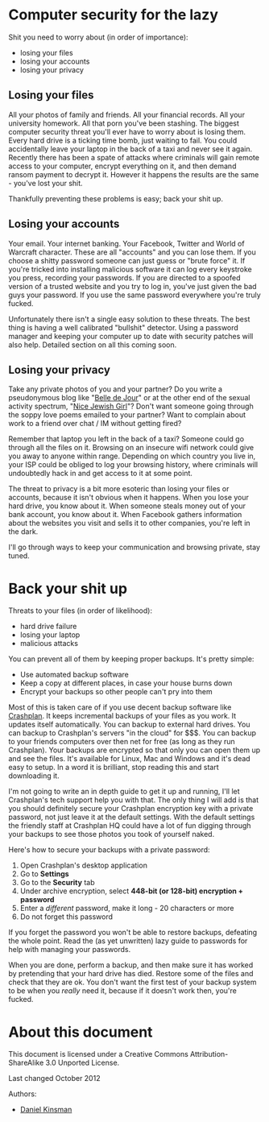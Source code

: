 Computer security for the lazy
==============================
Shit you need to worry about (in order of importance):

* losing your files
* losing your accounts
* losing your privacy

Losing your files
-----------------
All your photos of family and friends. All your financial records. All your university homework. All that porn you've been stashing. The biggest computer security threat you'll ever have to worry about is losing them. Every hard drive is a ticking time bomb, just waiting to fail. You could accidentally leave your laptop in the back of a taxi and never see it again. Recently there has been a spate of attacks where criminals will gain remote access to your computer, encrypt everything on it, and then demand ransom payment to decrypt it. However it happens the results are the same - you've lost your shit.

Thankfully preventing these problems is easy; back your shit up.

Losing your accounts
--------------------
Your email. Your internet banking. Your Facebook, Twitter and World of Warcraft character. These are all "accounts" and you can lose them. If you choose a shitty password someone can just guess or "brute force" it. If you're tricked into installing malicious software it can log every keystroke you press, recording your passwords. If you are directed to a spoofed version of a trusted website and you try to log in, you've just given the bad guys your password. If you use the same password everywhere you're truly fucked.

Unfortunately there isn't a single easy solution to these threats. The best thing is having a well calibrated "bullshit" detector. Using a password manager and keeping your computer up to date with security patches will also help. Detailed section on all this coming soon.

Losing your privacy
-------------------
Take any private photos of you and your partner? Do you write a pseudonymous blog like "[Belle de Jour](https://en.wikipedia.org/wiki/Belle_de_Jour_%28writer%29)" or at the other end of the sexual activity spectrum, "[Nice Jewish Girl](http://www.shomernegiah.blogspot.com/)"? Don't want someone going through the soppy love poems emailed to your partner? Want to complain about work to a friend over chat / IM without getting fired?

Remember that laptop you left in the back of a taxi? Someone could go through all the files on it. Browsing on an insecure wifi network could give you away to anyone within range. Depending on which country you live in, your ISP could be obliged to log your browsing history, where criminals will undoubtedly hack in and get access to it at some point.

The threat to privacy is a bit more esoteric than losing your files or accounts, because it isn't obvious when it happens. When you lose your hard drive, you know about it. When someone steals money out of your bank account, you know about it. When Facebook gathers information about the websites you visit and sells it to other companies, you're left in the dark.

I'll go through ways to keep your communication and browsing private, stay tuned.

Back your shit up
=================
Threats to your files (in order of likelihood):

* hard drive failure
* losing your laptop
* malicious attacks

You can prevent all of them by keeping proper backups. It's pretty simple:

* Use automated backup software
* Keep a copy at different places, in case your house burns down
* Encrypt your backups so other people can't pry into them

Most of this is taken care of if you use decent backup software like [Crashplan](http://www.crashplan.com/). It keeps incremental backups of your files as you work. It updates itself automatically. You can backup to external hard drives. You can backup to Crashplan's servers "in the cloud" for $$$. You can backup to your friends computers over then net for free (as long as they run Crashplan). Your backups are encrypted so that only you can open them up and see the files. It's available for Linux, Mac and Windows and it's dead easy to setup. In a word it is brilliant, stop reading this and start downloading it.

I'm not going to write an in depth guide to get it up and running, I'll let Crashplan's tech support help you with that. The only thing I will add is that you should definitely secure your Crashplan encryption key with a private password, not just leave it at the default settings. With the default settings the friendly staff at Crashplan HQ could have a lot of fun digging through your backups to see those photos you took of yourself naked.

Here's how to secure your backups with a private password:

1. Open Crashplan's desktop application
2. Go to **Settings**
3. Go to the **Security** tab
4. Under archive encryption, select **448-bit (or 128-bit) encryption + password**
5. Enter a *different* password, make it long - 20 characters or more
6. Do not forget this password

If you forget the password you won't be able to restore backups, defeating the whole point. Read the (as yet unwritten) lazy guide to passwords for help with managing your passwords.

When you are done, perform a backup, and then make sure it has worked by pretending that your hard drive has died. Restore some of the files and check that they are ok. You don't want the first test of your backup system to be when you *really* need it, because if it doesn't work then, you're fucked.

About this document
===================
This document is licensed under a Creative Commons Attribution-ShareAlike 3.0 Unported License.

Last changed October 2012

Authors:

* [Daniel Kinsman](https://danielkinsman.wordpress.com/)